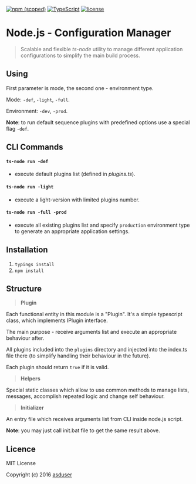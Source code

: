 [![npm (scoped)](https://img.shields.io/npm/v/@cycle/core.svg)]()
[![TypeScript](https://badges.frapsoft.com/typescript/version/typescript-next.svg?v=101)](https://github.com/ellerbrock/typescript-badges/)
[![license](https://img.shields.io/github/license/mashape/apistatus.svg)]()

# Node.js - Configuration Manager

> Scalable and flexible *ts-node* utility to manage different application configurations to simplify the main build process.

## Using

First parameter is mode, the second one - environment type.

Mode: `-def`, `-light`, `-full`.

Environment: `-dev`, `-prod`.

**Note**: to run default sequence plugins with predefined options use a special flag `-def`.

## CLI Commands

#### `ts-node run -def`
- execute default plugins list (defined in *plugins.ts*).

#### `ts-node run -light`
- execute a light-version with limited plugins number.

#### `ts-node run -full -prod`
- execute all existing plugins list and specify `production` environment type to generate an appropriate application settings.
  
## Installation

1. `typings install`
2. `npm install`

## Structure

> **Plugin**

Each functional entity in this module is a "Plugin". It's a simple typescript class, which implements IPlugin interface.

The main purpose - receive arguments list and execute an appropriate behaviour after.

All plugins included into the `plugins` directory and injected into the index.ts file there (to simplify handling their behaviour in the future).

Each plugin should return `true` if it is valid.

> **Helpers**

Special static classes which allow to use common methods to manage lists, messages, accomplish repeated logic and change self behaviour.

> **Initializer**

An entry file which receives arguments list from CLI inside node.js script.

**Note**: you may just call init.bat file to get the same result above. 

## Licence

MIT License

Copyright (c) 2016 [asduser](https://github.com/asduser)